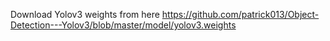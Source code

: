 Download Yolov3 weights from here
https://github.com/patrick013/Object-Detection---Yolov3/blob/master/model/yolov3.weights
